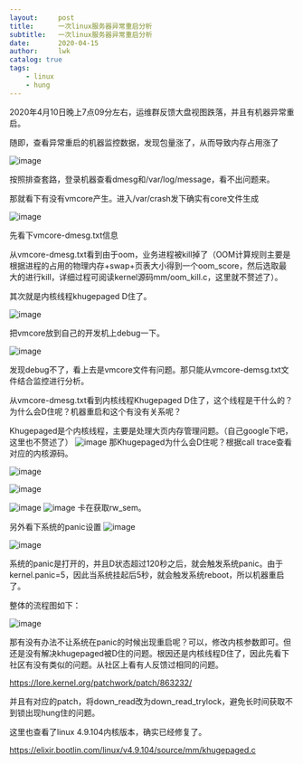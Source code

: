 ```yaml
---
layout:     post
title:      一次linux服务器异常重启分析
subtitle:   一次linux服务器异常重启分析
date:       2020-04-15
author:     lwk
catalog: true
tags:
    - linux
    - hung
---
```


2020年4月10日晚上7点09分左右，运维群反馈大盘视图跌落，并且有机器异常重启。

 

随即，查看异常重启的机器监控数据，发现包量涨了，从而导致内存占用涨了

![image](https://user-images.githubusercontent.com/36918717/177022577-0858ab86-0b17-4b9d-9541-917e8fd6a8ca.png)

按照排查套路，登录机器查看dmesg和/var/log/message，看不出问题来。

那就看下有没有vmcore产生。进入/var/crash发下确实有core文件生成

![image](https://user-images.githubusercontent.com/36918717/177022580-37f2090d-f8ef-4fdb-86e1-fa5b00d53110.png)

先看下vmcore-dmesg.txt信息

从vmcore-dmesg.txt看到由于oom，业务进程被kill掉了（OOM计算规则主要是根据进程的占用的物理内存+swap+页表大小得到一个oom_score，然后选取最大的进行kill，详细过程可阅读kernel源码mm/oom_kill.c，这里就不赘述了）。



其次就是内核线程khugepaged D住了。

![image](https://user-images.githubusercontent.com/36918717/177022585-f58014e3-8ca8-49f5-a21f-4044f00e9b37.png)

把vmcore放到自己的开发机上debug一下。

![image](https://user-images.githubusercontent.com/36918717/177022589-f82d6dea-2419-4317-a9ce-37568680813a.png)

发现debug不了，看上去是vmcore文件有问题。那只能从vmcore-demsg.txt文件结合监控进行分析。

从vmcore-dmesg.txt看到内核线程Khugepaged D住了，这个线程是干什么的？为什么会D住呢？机器重启和这个有没有关系呢？

Khugepaged是个内核线程，主要是处理大页内存管理问题。（自己google下吧，这里也不赘述了）
![image](https://user-images.githubusercontent.com/36918717/177022595-b59c3b5d-6575-4205-8b7f-dd791b6efdce.png)
那Khugepaged为什么会D住呢？根据call trace查看对应的内核源码。


![image](https://user-images.githubusercontent.com/36918717/177022599-2154ea96-8f1d-4b52-aa95-5ab25b6df07a.png)

![image](https://user-images.githubusercontent.com/36918717/177022601-3e9795e4-16d3-451d-b50b-990557f1989c.png)

![image](https://user-images.githubusercontent.com/36918717/177022603-4400a06d-e420-4cc8-8bf6-7b5b12a607a6.png)
![image](https://user-images.githubusercontent.com/36918717/177022605-3045bbde-e321-48c2-b119-61ef4546d820.png)
卡在获取rw_sem。

另外看下系统的panic设置
![image](https://user-images.githubusercontent.com/36918717/177022610-a53de54b-ad2b-4388-9089-ee5d7a42e7df.png)

![image](https://user-images.githubusercontent.com/36918717/177022612-513f2179-1cd4-474c-ac92-388b4e163902.png)

系统的panic是打开的，并且D状态超过120秒之后，就会触发系统panic。由于kernel.panic=5，因此当系统挂起后5秒，就会触发系统reboot，所以机器重启了。

整体的流程图如下：

![image](https://user-images.githubusercontent.com/36918717/177022616-9f38d243-1e22-4cc5-8e03-2a5e3eac0b03.png)




那有没有办法不让系统在panic的时候出现重启呢？可以，修改内核参数即可。但还是没有解决khugepaged被D住的问题。根因还是内核线程D住了，因此先看下社区有没有类似的问题。从社区上看有人反馈过相同的问题。

https://lore.kernel.org/patchwork/patch/863232/

 

并且有对应的patch，将down_read改为down_read_trylock，避免长时间获取不到锁出现hung住的问题。

这里也查看了linux 4.9.104内核版本，确实已经修复了。

https://elixir.bootlin.com/linux/v4.9.104/source/mm/khugepaged.c

 
 
 












